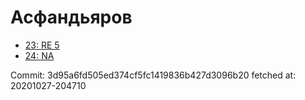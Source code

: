 # Асфандьяров
- [23: RE 5](23.md)
- [24: NA](24.md)

Commit: 3d95a6fd505ed374cf5fc1419836b427d3096b20
 fetched at: 20201027-204710
